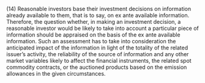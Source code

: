(14) Reasonable investors base their investment decisions on information already available to them, that is to say, on ex ante available information. Therefore, the question whether, in making an investment decision, a reasonable investor would be likely to take into account a particular piece of information should be appraised on the basis of the ex ante available information. Such an assessment has to take into consideration the anticipated impact of the information in light of the totality of the related issuer’s activity, the reliability of the source of information and any other market variables likely to affect the financial instruments, the related spot commodity contracts, or the auctioned products based on the emission allowances in the given circumstances.